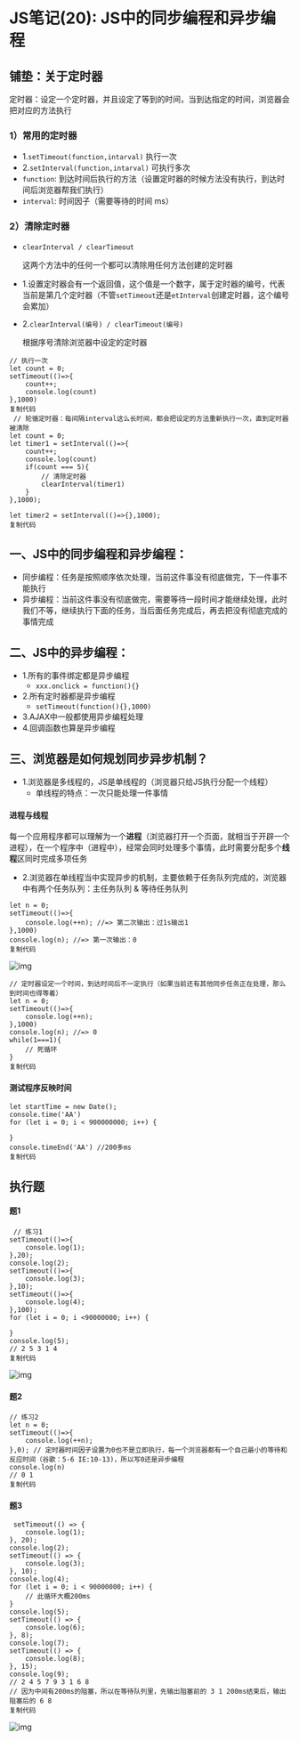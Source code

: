 # JS笔记(20): JS中的同步编程和异步编程

## 铺垫：关于定时器

定时器：设定一个定时器，并且设定了等到的时间，当到达指定的时间，浏览器会把对应的方法执行

### 1）常用的定时器

- 1.`setTimeout(function,intarval)` 执行一次
- 2.`setInterval(function,intarval)` 可执行多次
- `function`: 到达时间后执行的方法（设置定时器的时候方法没有执行，到达时间后浏览器帮我们执行）
- `interval`: 时间因子（需要等待的时间 ms）

### 2）清除定时器

- `clearInterval / clearTimeout`

  这两个方法中的任何一个都可以清除用任何方法创建的定时器

- 1.设置定时器会有一个返回值，这个值是一个数字，属于定时器的编号，代表当前是第几个定时器（不管`setTimeout`还是`etInterval`创建定时器，这个编号会累加）

- 2.`clearInterval(编号) / clearTimeout(编号)`

  根据序号清除浏览器中设定的定时器

```
// 执行一次
let count = 0;
setTimeout(()=>{
    count++;
    console.log(count)
},1000)
复制代码
 // 轮循定时器：每间隔interval这么长时间，都会把设定的方法重新执行一次，直到定时器被清除
let count = 0;
let timer1 = setInterval(()=>{
    count++;
    console.log(count)
    if(count === 5){
        // 清除定时器
        clearInterval(timer1)
    }
},1000);

let timer2 = setInterval(()=>{},1000);
复制代码
```

## 一、JS中的同步编程和异步编程：

- 同步编程：任务是按照顺序依次处理，当前这件事没有彻底做完，下一件事不能执行
- 异步编程：当前这件事没有彻底做完，需要等待一段时间才能继续处理，此时我们不等，继续执行下面的任务，当后面任务完成后，再去把没有彻底完成的事情完成

## 二、JS中的异步编程：

- 1.所有的事件绑定都是异步编程
  - `xxx.onclick = function(){}`
- 2.所有定时器都是异步编程
  - `setTimeout(function(){},1000)`
- 3.AJAX中一般都使用异步编程处理
- 4.回调函数也算是异步编程

## 三、浏览器是如何规划同步异步机制？

- 1.浏览器是多线程的，JS是单线程的（浏览器只给JS执行分配一个线程）
  - 单线程的特点：一次只能处理一件事情

#### 进程与线程

每一个应用程序都可以理解为一个**进程**（浏览器打开一个页面，就相当于开辟一个进程），在一个程序中（进程中），经常会同时处理多个事情，此时需要分配多个**线程**区同时完成多项任务

- 2.浏览器在单线程当中实现异步的机制，主要依赖于任务队列完成的，浏览器中有两个任务队列：主任务队列 & 等待任务队列

```
let n = 0;
setTimeout(()=>{
    console.log(++n); //=> 第二次输出：过1s输出1
},1000)
console.log(n); //=> 第一次输出：0
复制代码
```



![img](./img/10.png)



```
// 定时器设定一个时间，到达时间后不一定执行（如果当前还有其他同步任务正在处理，那么到时间也得等着）
let n = 0;
setTimeout(()=>{
    console.log(++n); 
},1000)
console.log(n); //=> 0
while(1===1){
    // 死循环
}
复制代码
```

#### 测试程序反映时间

```
let startTime = new Date();
console.time('AA')
for (let i = 0; i < 900000000; i++) {

}
console.timeEnd('AA') //200多ms
复制代码
```

## 执行题

#### 题1

```
 // 练习1
setTimeout(()=>{
    console.log(1); 
},20);
console.log(2); 
setTimeout(()=>{
    console.log(3); 
},10);
setTimeout(()=>{
    console.log(4); 
},100);
for (let i = 0; i <90000000; i++) {

}
console.log(5);
// 2 5 3 1 4
复制代码
```



![img](./img/11.png)



#### 题2

```
// 练习2
let n = 0;
setTimeout(()=>{
    console.log(++n);
},0); // 定时器时间因子设置为0也不是立即执行，每一个浏览器都有一个自己最小的等待和反应时间（谷歌：5-6 IE:10-13)，所以写0还是异步编程
console.log(n)
// 0 1
复制代码
```

#### 题3

```
 setTimeout(() => {
    console.log(1);
}, 20);
console.log(2);
setTimeout(() => {
    console.log(3);
}, 10);
console.log(4);
for (let i = 0; i < 90000000; i++) {
    // 此循环大概200ms
}
console.log(5);
setTimeout(() => {
    console.log(6);
}, 8);
console.log(7);
setTimeout(() => {
    console.log(8);
}, 15);
console.log(9);
// 2 4 5 7 9 3 1 6 8 
// 因为中间有200ms的阻塞，所以在等待队列里，先输出阻塞前的 3 1 200ms结束后，输出阻塞后的 6 8 
复制代码
```



![img](./img/12.png)

